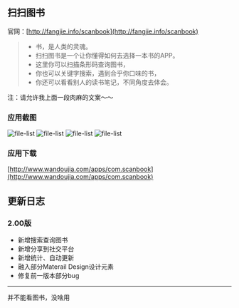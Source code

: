 ## 扫扫图书

官网：[http://fangjie.info/scanbook](http://fangjie.info/scanbook)

> * 书，是人类的灵魂。
> * 扫扫图书是一个让你懂得如何去选择一本书的APP。
> * 这里你可以扫描条形码查询图书，
> * 你也可以关键字搜索，遇到合乎你口味的书，
> * 你还可以看看别人的读书笔记，不同角度去体会。

注：请允许我上面一段肉麻的文案～～

### 应用截图
![file-list](https://github.com/JayFang1993/ScanBook/blob/master/app/ScreenShot/1.png)
![file-list](https://github.com/JayFang1993/ScanBook/blob/master/app/ScreenShot/4.png)
![file-list](https://github.com/JayFang1993/ScanBook/blob/master/app/ScreenShot/2.png)
![file-list](https://github.com/JayFang1993/ScanBook/blob/master/app/ScreenShot/3.png)

### 应用下载
[http://www.wandoujia.com/apps/com.scanbook](http://www.wandoujia.com/apps/com.scanbook)

## 更新日志

### 2.00版
* 新增搜索查询图书
* 新增分享到社交平台
* 新增统计、自动更新
* 融入部分Materail Design设计元素
* 修复前一版本部分bug
---------------
并不能看图书，没啥用